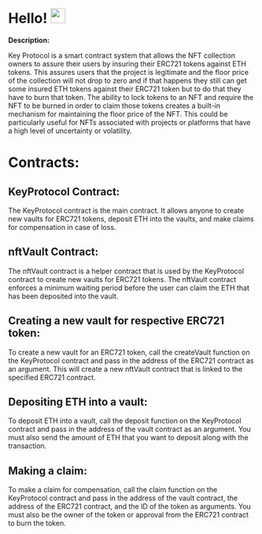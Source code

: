 <h1>
  Hello!
  <img src="https://media.giphy.com/media/hvRJCLFzcasrR4ia7z/giphy.gif" width="30px"/>
</h1>

**Description:**

Key Protocol is a smart contract system that allows the NFT collection owners to assure their users by insuring their ERC721 tokens against ETH tokens.
This assures users that the project is legitimate and the floor price of the collection will not drop to zero and if that happens they still can get some insured ETH tokens against their ERC721 token but to do that they have to burn that token. The ability to lock tokens to an NFT and require the NFT to be burned in order to claim those tokens creates a built-in mechanism for maintaining the floor price of the NFT. This could be particularly useful for NFTs associated with projects or platforms that have a high level of uncertainty or volatility.

<h1>
  Contracts:
</h1>

<h2>
  KeyProtocol Contract:
</h2>

The KeyProtocol contract is the main contract. It allows anyone to create new vaults for ERC721 tokens, deposit ETH into the vaults, and make claims for compensation in case of loss.

<h2>
  nftVault Contract:
</h2>

The nftVault contract is a helper contract that is used by the KeyProtocol contract to create new vaults for ERC721 tokens. The nftVault contract enforces a minimum waiting period before the user can claim the ETH that has been deposited into the vault.

<h2>
  Creating a new vault for respective ERC721 token:
</h2>

To create a new vault for an ERC721 token, call the createVault function on the KeyProtocol contract and pass in the address of the ERC721 contract as an argument. This will create a new nftVault contract that is linked to the specified ERC721 contract.

<h2>
  Depositing ETH into a vault:
</h2>

To deposit ETH into a vault, call the deposit function on the KeyProtocol contract and pass in the address of the vault contract as an argument. You must also send the amount of ETH that you want to deposit along with the transaction.

<h2>
  Making a claim:
</h2>

To make a claim for compensation, call the claim function on the KeyProtocol contract and pass in the address of the vault contract, the address of the ERC721 contract, and the ID of the token as arguments. You must also be the owner of the token or approval from the ERC721 contract to burn the token.
